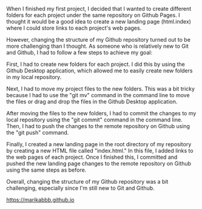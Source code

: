 When I finished my first project, I decided that I wanted to create different folders for each project under the same repository on Github Pages. I thought it would be a good idea to create a new landing page (html.index) where I could store links to each project's web pages.

However, changing the structure of my Github repository turned out to be more challenging than I thought. As someone who is relatively new to Git and Github, I had to follow a few steps to achieve my goal:

First, I had to create new folders for each project. I did this by using the Github Desktop application, which allowed me to easily create new folders in my local repository.

Next, I had to move my project files to the new folders. This was a bit tricky because I had to use the "git mv" command in the command line to move the files or drag and drop the files in the Github Desktop application.

After moving the files to the new folders, I had to commit the changes to my local repository using the "git commit" command in the command line. Then, I had to push the changes to the remote repository on Github using the "git push" command.

Finally, I created a new landing page in the root directory of my repository by creating a new HTML file called "index.html." In this file, I added links to the web pages of each project. Once I finished this, I committed and pushed the new landing page changes to the remote repository on Github using the same steps as before.

Overall, changing the structure of my Github repository was a bit challenging, especially since I'm still new to Git and Github. 

https://marikabbb.github.io 